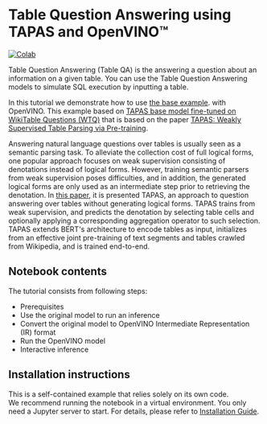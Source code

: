 # Table Question Answering using TAPAS and OpenVINO™

[![Colab](https://colab.research.google.com/assets/colab-badge.svg)](https://colab.research.google.com/github/openvinotoolkit/openvino_notebooks/blob/main/notebooks/268-table-question-answering/268-table-question-answering.ipynb)

Table Question Answering (Table QA) is the answering a question about an information on a given table. You can use the 
Table Question Answering models to simulate SQL execution by inputting a table.

In this tutorial we demonstrate how to use [the base example](https://huggingface.co/tasks/table-question-answering).
with OpenVINO. This example based on [TAPAS base model fine-tuned on WikiTable Questions (WTQ)](https://huggingface.co/google/tapas-base-finetuned-wtq) 
that is based on the paper [TAPAS: Weakly Supervised Table Parsing via Pre-training](https://arxiv.org/abs/2004.02349#:~:text=Answering%20natural%20language%20questions%20over,denotations%20instead%20of%20logical%20forms).

Answering natural language questions over tables is usually seen as a semantic parsing task. To alleviate the 
collection cost of full logical forms, one popular approach focuses on weak supervision consisting of denotations 
instead of logical forms. However, training semantic parsers from weak supervision poses difficulties, and in addition, 
the generated logical forms are only used as an intermediate step prior to retrieving the denotation. 
In [this paper](https://arxiv.org/pdf/2004.02349.pdf), it is presented TAPAS, an approach to question answering over 
tables without generating logical forms. TAPAS trains from weak supervision, and predicts the denotation by selecting 
table cells and optionally applying a corresponding aggregation operator to such selection. TAPAS extends BERT's 
architecture to encode tables as input, initializes from an effective joint pre-training of text segments and tables 
crawled from Wikipedia, and is trained end-to-end.

## Notebook contents
The tutorial consists from following steps:

- Prerequisites
- Use the original model to run an inference
- Convert the original model to OpenVINO Intermediate Representation (IR) format
- Run the OpenVINO model
- Interactive inference

## Installation instructions
This is a self-contained example that relies solely on its own code.</br>
We recommend running the notebook in a virtual environment. You only need a Jupyter server to start.
For details, please refer to [Installation Guide](../../README.md).